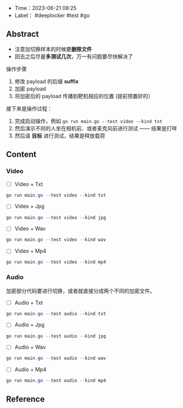 - Time：2023-06-21 08:25
- Label： #deeplocker #test #go

## Abstract

- 注意加切换样本的时候要**删除文件**
- 回去之后尽量**多测试几次**，万一有问题要尽快解决了

操作步骤

1. 修改 payload 的后缀 **suffix**
2. 加密 payload
3. 将加密后的 payload 传播到靶机相应的位置 (提前预置好的）

接下来是操作过程：

1. 完成启动操作，例如 `go run main.go --test video --kind txt`
2. 然后演示不同的人坐在相机前、或者麦克风前进行测试 —— 结果是打咩
3. 然后请 **目标** 进行测试，结果是释放载荷

## Content

### Video

- [ ] Video + Txt

```powershell
go run main.go --test video --kind txt
```

- [ ] Video + Jpg

```powershell
go run main.go --test video --kind jpg
```

- [ ] Video + Wav

```powershell
go run main.go --test video --kind wav
```

- [ ] Video + Mp4

```powershell
go run main.go --test video --kind mp4
```

### Audio

加密部分代码要进行切换，或者就直接分成两个不同的加密文件。

- [ ] Audio + Txt

```powershell
go run main.go --test audio --kind txt
```

- [ ] Audio + Jpg

```powershell
go run main.go --test audio --kind jpg
```

- [ ] Audio + Wav

```powershell
go run main.go --test audio --kind wav
```

- [ ] Audio + Mp4

```powershell
go run main.go --test audio --kind mp4
```

## Reference
